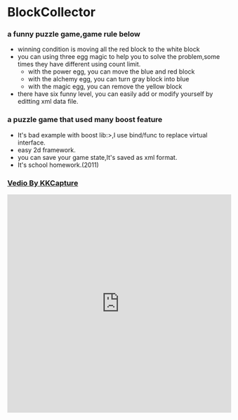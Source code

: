 BlockCollector
==============

### a funny puzzle game,game rule below
* winning condition is moving all the red block to the white block
* you can using three egg magic to help you to solve the problem,some times they have different using count limit.
	* with the power egg, you can move the blue and red block
	* with the alchemy egg, you can turn gray block into blue
	* with the magic egg, you can remove the yellow block
* there have six funny level, you can easily add or modify yourself by editting xml data file.

### a puzzle game that used many boost feature
* It's bad example with boost lib:>,I use bind/func to replace virtual interface.
* easy 2d framework.
* you can save your game state,It's saved as xml format.
* It's school homework.(2011)

### [Vedio By KKCapture](http://player.youku.com/embed/XMzUwMjkwODUy)
<iframe height=498 width=510 src="http://player.youku.com/embed/XMzUwMjkwODUy" frameborder=0 allowfullscreen></iframe>

